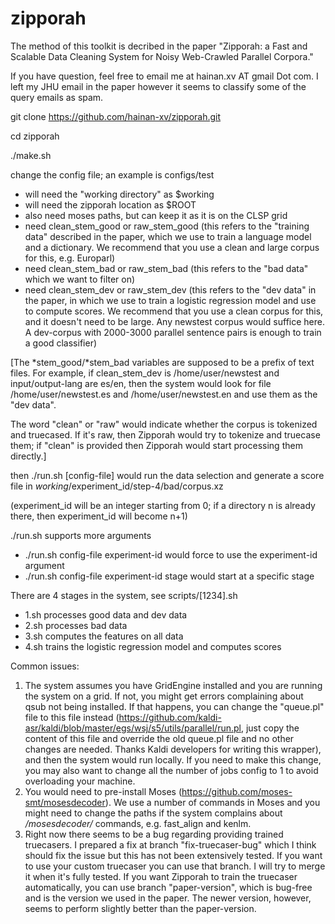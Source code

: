 # zipporah

The method of this toolkit is decribed in the paper "Zipporah: a Fast and Scalable Data Cleaning System
for Noisy Web-Crawled Parallel Corpora."

If you have question, feel free to email me at hainan.xv AT gmail Dot com. I left my JHU email in the paper however it seems to classify some of the query emails as spam. 

git clone https://github.com/hainan-xv/zipporah.git

cd zipporah

./make.sh

change the config file; an example is configs/test

- will need the "working directory" as $working
- will need the zipporah location as $ROOT
- also need moses paths, but can keep it as it is on the CLSP grid
- need clean_stem_good or raw_stem_good (this refers to the "training data" described in the paper, which we use to train a language model and a dictionary. We recommend that you use a clean and large corpus for this, e.g. Europarl)
- need clean_stem_bad or raw_stem_bad (this refers to the "bad data" which we want to filter on)
- need clean_stem_dev or raw_stem_dev  (this refers to the "dev data" in the paper, in which we use to train a logistic regression model and use to compute scores. We recommend that you use a clean corpus for this, and it doesn't need to be large. Any newstest corpus would suffice here. A dev-corpus with 2000-3000 parallel sentence pairs is enough to train a good classifier)

[The *stem_good/*stem_bad variables are supposed to be a prefix of text files. For example, if clean_stem_dev is /home/user/newstest and input/output-lang are es/en, then the system would look for file /home/user/newstest.es and /home/user/newstest.en and use them as the "dev data".

The word "clean" or "raw" would indicate whether the corpus is tokenized and truecased. If it's raw, then Zipporah would try to tokenize and truecase them; if "clean" is provided then Zipporah would start processing them directly.]

then ./run.sh [config-file] would run the data selection and generate a score file in
$working/$experiment_id/step-4/bad/corpus.xz

(experiment_id will be an integer starting from 0; if a directory n is already
there, then experiment_id will become n+1)

./run.sh supports more arguments 
- ./run.sh config-file experiment-id would force to use the experiment-id argument
- ./run.sh config-file experiment-id stage would start at a specific stage

There are 4 stages in the system, see scripts/[1234].sh
- 1.sh processes good data and dev data
- 2.sh processes bad data
- 3.sh computes the features on all data
- 4.sh trains the logistic regression model and computes scores


Common issues:

1. The system assumes you have GridEngine installed and you are running the system on a grid. If not, you might get errors complaining about qsub not being installed. If that happens, you can change the "queue.pl" file to this file instead (https://github.com/kaldi-asr/kaldi/blob/master/egs/wsj/s5/utils/parallel/run.pl, just copy the content of this file and override the old queue.pl file and no other changes are needed. Thanks Kaldi developers for writing this wrapper), and then the system would run locally. If you need to make this change, you may also want to change all the number of jobs config to 1 to avoid overloading your machine.
2. You would need to pre-install Moses (https://github.com/moses-smt/mosesdecoder). We use a number of commands in Moses and you might need to change the paths if the system complains about */mosesdecoder/* commands, e.g. fast_align and kenlm.
3. Right now there seems to be a bug regarding providing trained truecasers. I prepared a fix at branch "fix-truecaser-bug" which I think should fix the issue but this has not been extensively tested. If you want to use your custom truecaser you can use that branch. I will try to merge it when it's fully tested. If you want Zipporah to train the truecaser automatically, you can use branch "paper-version", which is bug-free and is the version we used in the paper. The newer version, however, seems to perform slightly better than the paper-version.
